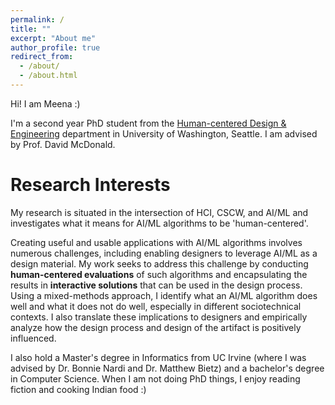 ```yaml
---
permalink: /
title: ""
excerpt: "About me"
author_profile: true
redirect_from: 
  - /about/
  - /about.html
---
```


Hi! I am Meena :) 

I'm a second year PhD student from the [Human-centered Design & Engineering](https://www.hcde.washington.edu/) department in University of Washington, Seattle. I am advised by Prof. David McDonald.

Research Interests
======

My research is situated in the intersection of HCI, CSCW, and AI/ML and investigates what it means for AI/ML algorithms to be 'human-centered'. 

Creating useful and usable applications with AI/ML algorithms involves numerous challenges, including enabling designers to leverage AI/ML as a design material. My work seeks to address this challenge by conducting **human-centered evaluations** of such algorithms and encapsulating the results in **interactive solutions** that can be used in the design process. Using a mixed-methods approach, I identify what an AI/ML algorithm does well and what it does not do well, especially in different sociotechnical contexts. I also translate these implications to designers and empirically analyze how the design process and design of the artifact is positively influenced.   


I also hold a Master's degree in Informatics from UC Irvine (where I was advised by Dr. Bonnie Nardi and Dr. Matthew Bietz) and a bachelor's degree in Computer Science. When I am not doing PhD things, I enjoy reading fiction and cooking Indian food :)
